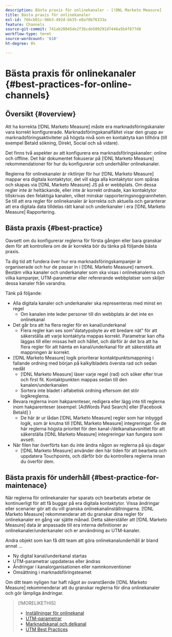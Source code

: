 ```yaml
---
description: Bästa praxis för onlinekanaler - [!DNL Marketo Measure]
title: Bästa praxis för onlinekanaler
exl-id: 766cb01c-98b3-492d-bb35-e0a78b76333a
feature: Channels
source-git-commit: 741ab20845de2f3bcde589291d7446a5b4f877d8
workflow-type: tm+mt
source-wordcount: '610'
ht-degree: 0%

---
```


# Bästa praxis för onlinekanaler {#best-practices-for-online-channels}

## Översikt {#overview}

Att ha korrekta [!DNL Marketo Measure] måste era marknadsföringskanaler vara korrekt konfigurerade. Marknadsföringskanalfältet visar den grupp av marknadsföringsaktiviteter på högsta nivå som en kontaktyta kan tillhöra (till exempel Betald sökning, Direkt, Social och så vidare).

Det finns två aspekter av att konfigurera era marknadsföringskanaler: online och offline. Det här dokumentet fokuserar på [!DNL Marketo Measure] rekommendationer för hur du konfigurerar och underhåller onlinekanaler.

Reglerna för onlinekanaler är riktlinjer för hur [!DNL Marketo Measure] mappar era digitala kontaktytor, det vill säga alla kontaktytor som spåras och skapas via [!DNL Marketo Measure] JS på er webbplats. Om dessa regler inte är heltäckande, eller inte är korrekt ordnade, kan kontaktytor tillskrivas den felaktiga kanalen, vilket minskar rapporteringsnoggrannheten. Se till att era regler för onlinekanaler är korrekta och aktuella och garanterar att era digitala data tilldelas rätt kanal och underkanaler i era [!DNL Marketo Measure] Rapportering.

## Bästa praxis {#best-practice}

Oavsett om du konfigurerar reglerna för första gången eller bara granskar dem för att kontrollera om de är korrekta bör du tänka på följande bästa praxis.

Ta dig tid att fundera över hur era marknadsföringskampanjer är organiserade och hur de passar in i [!DNL Marketo Measure] ramverk. Bestäm vilka kanaler och underkanaler som ska visas i onlinekanalerna och vilka kampanjer, UTM-parametrar eller refererande webbplatser som skiljer dessa kanaler från varandra.

Tänk på följande:

* Alla digitala kanaler och underkanaler ska representeras med minst en regel
   * Om kanalen inte leder personer till din webbplats är det inte en onlinekanal
* Det går bra att ha flera regler för en kanal/underkanal
   * Flera regler kan ses som&quot;datatypsbyte av ett bredare nät&quot; för att säkerställa att varje kontaktyta mappas korrekt. Parametrar kan ofta läggas till eller missas helt och hållet, och därför är det bra att ha flera regler för att hämta en kanal/underkanal för att säkerställa att mappningen är korrekt.
* [!DNL Marketo Measure] logik prioriterar kontaktpunktsmappning i fallande ordning med början på kalkylbladets översta rad och sedan nedåt
   * [!DNL Marketo Measure] läser varje regel (rad) och söker efter true och first fit. Kontaktpunkten mappas sedan till den kanalen/underkanalen
   * Sortera inte bladet i alfabetisk ordning eftersom det stör logikreglerna.
* Bevara reglerna inom hakparenteser, redigera eller lägg inte till reglerna inom hakparenteser (exempel: [AdWords Paid Search] eller [Facebook Betald] )
   * De här är ur lådan [!DNL Marketo Measure] regler som har inbyggd logik, som är knutna till [!DNL Marketo Measure] integreringar. Ge de här reglerna högsta prioritet för den kanal-/delkanalsavsnittet för att säkerställa [!DNL Marketo Measure] integreringar kan fungera som avsett.
* När filen har överförts kan du inte ändra någon av reglerna på sju dagar
   * [!DNL Marketo Measure] använder den här tiden för att bearbeta och uppdatera Touchpoints, och därför bör du kontrollera reglerna innan du överför dem.

## Bästa praxis för underhåll {#best-practice-for-maintenace}

När reglerna för onlinekanaler har sparats och bearbetats arbetar de kontinuerligt för att få buggar på era digitala kontaktytor. Vissa ändringar eller scenarier gör att du vill granska onlinekanalinställningarna. [!DNL Marketo Measure] rekommenderar att du granskar dina regler för onlinekanaler en gång var sjätte månad. Detta säkerställer att [!DNL Marketo Measure] data är anpassade till era interna definitioner av onlinekanaler/underkanaler och er användning av UTM-kanaler.

Andra objekt som kan få ditt team att göra onlinekanalunderhåll är bland annat ...

* Ny digital kanal/underkanal startas
* UTM-parametrar uppdateras eller ändras
* Ändringar i kanalorganisationen eller namnkonventioner
* Omsättning i marknadsföringsteamet

Om ditt team nyligen har haft något av ovanstående [!DNL Marketo Measure] rekommenderar att du granskar reglerna för dina onlinekanaler och gör lämpliga ändringar.

>[!MORELIKETHIS]
>
>* [Inställningar för onlinekanal](/help/channel-tracking-and-setup/online-channels/online-custom-channel-setup.md)
>* [UTM-parametrar](/help/channel-tracking-and-setup/online-channels/utm-parameters.md)
>* [Marknadskanal och delkanal](/help/channel-tracking-and-setup/online-channels/marketing-channels-and-subchannels.md)
>* [UTM Best Practices](/help/channel-tracking-and-setup/online-channels/best-practices-for-setting-up-utm-parameters.md)
